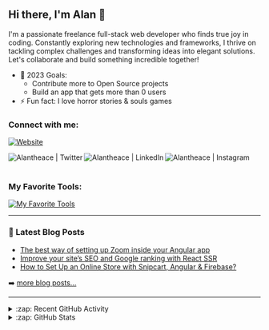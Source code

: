 ## Hi there, I'm Alan 👋

I'm a passionate freelance full-stack web developer who finds true joy in coding. Constantly exploring new technologies and frameworks, I thrive on tackling complex challenges and transforming ideas into elegant solutions. Let's collaborate and build something incredible together!

- 🥅 2023 Goals:
  - Contribute more to Open Source projects
  - Build an app that gets more than 0 users
- ⚡ Fun fact: I love horror stories & souls games

### Connect with me:

[![Website](https://img.shields.io/website?label=DevAces.com.mx&style=for-the-badge&url=https%3A%2F%2Fdevaces.com.mx)](https://devaces.com.mx)

[<img align="left" alt="Alantheace | Twitter" src="https://skillicons.dev/icons?i=twitter" />][twitter]
[<img align="left" alt="Alantheace | LinkedIn" src="https://skillicons.dev/icons?i=linkedin" />][linkedin]
[<img align="left" alt="Alantheace | Instagram" src="https://skillicons.dev/icons?i=instagram" />][instagram]

<br />
<br />

### My Favorite Tools:

[![My Favorite Tools](https://skillicons.dev/icons?i=ts,angular,react,svelte,astro,nestjs,nextjs,prisma,planetscale)](https://skillicons.dev)

---

### 📕 Latest Blog Posts

<!-- BLOG-POST-LIST:START -->
- [The best way of setting up Zoom inside your Angular app](https://alantheace.medium.com/the-best-way-of-setting-up-zoom-inside-your-angular-app-b370cf895477?source=rss-48044e42e288------2)
- [Improve your site’s SEO and Google ranking with React SSR](https://alantheace.medium.com/improve-your-sites-seo-and-google-ranking-with-react-ssr-66d02eae54cb?source=rss-48044e42e288------2)
- [How to Set Up an Online Store with Snipcart, Angular & Firebase?](https://alantheace.medium.com/how-to-set-up-an-online-store-with-snipcart-angular-firebase-75a403b973f6?source=rss-48044e42e288------2)
<!-- BLOG-POST-LIST:END -->

➡️ [more blog posts...](https://medium.com/feed/@alantheace)

---

<details>
  <summary>:zap: Recent GitHub Activity</summary>
  
<!--START_SECTION:activity-->
1. 🗣 Commented on [#22616](https://github.com/ionic-team/ionic-framework/issues/22616) in [ionic-team/ionic-framework](https://github.com/ionic-team/ionic-framework)
2. ❗️ Opened issue [#22616](https://github.com/ionic-team/ionic-framework/issues/22616) in [ionic-team/ionic-framework](https://github.com/ionic-team/ionic-framework)
3. ❗️ Opened issue [#22594](https://github.com/ionic-team/ionic-framework/issues/22594) in [ionic-team/ionic-framework](https://github.com/ionic-team/ionic-framework)
<!--END_SECTION:activity-->

</details>

<details>
  <summary>:zap: GitHub Stats</summary>

  <img align="left" alt="Alan's GitHub Stats" src="https://github-readme-stats.alanacdz.vercel.app/api?username=AlanAcDz&show_icons=true&hide_border=true" />
  <img align="left" alt="Alan's Top Langs" src="https://github-readme-stats.alanacdz.vercel.app/api/top-langs?username=AlanAcDz&layout=compact&hide_border=true" />

</details>

[website]: https://devaces.com.mx
[mithealth]: https://mithealth.app
[twitter]: https://twitter.com/Alantheace13
[instagram]: https://instagram.com/alantheace13
[linkedin]: https://linkedin.com/in/alan-acuña-díaz
